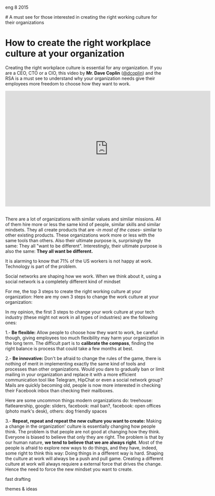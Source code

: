 <permalink>eng</permalink>
<month>8</month>
<year>2015</year>

<hidden># A must see for those interested in creating the right working culture for their organizations</hidden>
# How to create the right workplace culture at your organization

Creating the right workplace culture is essential for any organization. If you are a CEO, CTO or a CIO, this video by **Mr. Dave Coplin** ([@dcoplin](https://twitter.com/dcoplin)) and the RSA is a must see to understand why your organization needs give their employees more freedom to choose how they want to work.

<div class="text-center"><iframe width="650" height="366" src="https://www.youtube.com/embed/G11t6XAIce0" frameborder="0" allowfullscreen></iframe></div>

<br/>

There are a lot of organizations with similar values and similar missions. All of them hire more or less the same kind of people, similar skills and similar mindsets. They all create products that are *-in most of the cases-* similar to other existing products. These organizations work more or less with the same tools than others. <hidden>Also their ultimate purpose is, surprisingly the same: They all "want to be different".</hidden> Interestingly, their ultimate purpose is also the same: **They all want be different.**

<hidden>It is alarming to know that 71% of the US workers is not happy at work. Technology is part of the problem.</hidden>

<hidden>Social networks are shaping how we work. When we think about it, using a social network is a completely different kind of mindset</hidden>

<hidden>For me, the top 3 steps to create the right working culture at your organization:
Here are my own 3 steps to change the work culture at your organization: </hidden>

In my opinion, the first 3 steps to change your work culture at your tech industry (these might not work in all types of industries) are the following ones:

 1.- **Be flexible:** Allow people to choose how they want to work, be careful though, giving employees too much flexibility may harm your organization in the long term. The difficult part is to **calibrate the compass**, finding the right balance is process that could take a few months at best.
 
 2.- **Be innovative:** Don't be afraid to change the rules of the game, there is nothing of merit in implementing exactly the same kind of tools and processes than other organizations. Would you dare to gradually ban or limit mailing in your organization and replace it with a more efficient communication tool like Telegram, HipChat or even a social network group? Mails are quickly becoming old, people is now more interested in checking their Facebook inbox than checking their mailboxes.
 
 <hidden>Here are some uncommon things modern organizations do: treehouse: flatlearership, google: sliders, facebook: mail ban?, facebook: open offices (photo mark's desk), others: dog friendly spaces</hidden>
 
 3.- **Repeat, repeat and repeat the new culture you want to create:** Making a change in the organization' culture is essentially changing how people think. <hidden>The problem is that people are not good at changing how they think. Everyone is biased to believe that only they are right.</hidden> The problem is that by our human nature, **we tend to believe that we are always right**. Most of the people is afraid to explore new ways to do things, and they have, indeed, some right to think this way: Doing things in a different way is hard. <hidden>Shaping the culture at work will always be a push and pull game.</hidden> Creating a different culture at work will always requiere a external force that drives the change. <hidden>Hence the need to force the new mindset you want to create.</hidden>
 
<hidden>fast drafting</hidden>

<hidden>themes & ideas</hidden>

